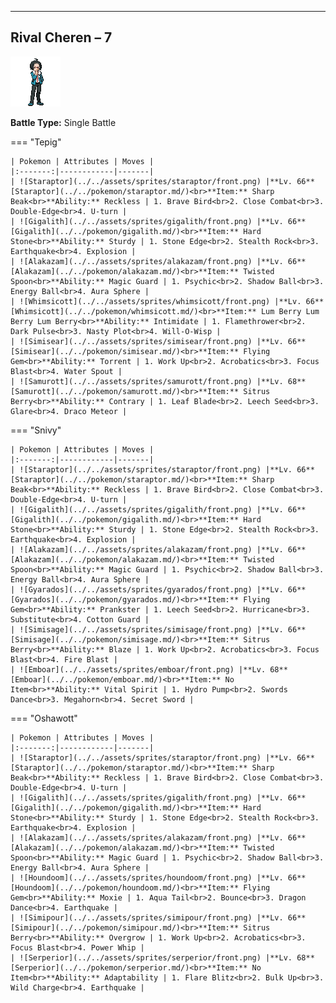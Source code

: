 ---

## Rival Cheren – 7

![Rival Cheren – 7](../../assets/important_trainers/cheren.png)

**Battle Type:** Single Battle

=== "Tepig"

    | Pokemon | Attributes | Moves |
    |:-------:|------------|-------|
    | ![Staraptor](../../assets/sprites/staraptor/front.png) |**Lv. 66** [Staraptor](../../pokemon/staraptor.md/)<br>**Item:** Sharp Beak<br>**Ability:** Reckless | 1. Brave Bird<br>2. Close Combat<br>3. Double-Edge<br>4. U-turn |
    | ![Gigalith](../../assets/sprites/gigalith/front.png) |**Lv. 66** [Gigalith](../../pokemon/gigalith.md/)<br>**Item:** Hard Stone<br>**Ability:** Sturdy | 1. Stone Edge<br>2. Stealth Rock<br>3. Earthquake<br>4. Explosion |
    | ![Alakazam](../../assets/sprites/alakazam/front.png) |**Lv. 66** [Alakazam](../../pokemon/alakazam.md/)<br>**Item:** Twisted Spoon<br>**Ability:** Magic Guard | 1. Psychic<br>2. Shadow Ball<br>3. Energy Ball<br>4. Aura Sphere |
    | ![Whimsicott](../../assets/sprites/whimsicott/front.png) |**Lv. 66** [Whimsicott](../../pokemon/whimsicott.md/)<br>**Item:** Lum Berry Lum Berry Lum Berry<br>**Ability:** Intimidate | 1. Flamethrower<br>2. Dark Pulse<br>3. Nasty Plot<br>4. Will-O-Wisp |
    | ![Simisear](../../assets/sprites/simisear/front.png) |**Lv. 66** [Simisear](../../pokemon/simisear.md/)<br>**Item:** Flying Gem<br>**Ability:** Torrent | 1. Work Up<br>2. Acrobatics<br>3. Focus Blast<br>4. Water Spout |
    | ![Samurott](../../assets/sprites/samurott/front.png) |**Lv. 68** [Samurott](../../pokemon/samurott.md/)<br>**Item:** Sitrus Berry<br>**Ability:** Contrary | 1. Leaf Blade<br>2. Leech Seed<br>3. Glare<br>4. Draco Meteor |
    

=== "Snivy"

    | Pokemon | Attributes | Moves |
    |:-------:|------------|-------|
    | ![Staraptor](../../assets/sprites/staraptor/front.png) |**Lv. 66** [Staraptor](../../pokemon/staraptor.md/)<br>**Item:** Sharp Beak<br>**Ability:** Reckless | 1. Brave Bird<br>2. Close Combat<br>3. Double-Edge<br>4. U-turn |
    | ![Gigalith](../../assets/sprites/gigalith/front.png) |**Lv. 66** [Gigalith](../../pokemon/gigalith.md/)<br>**Item:** Hard Stone<br>**Ability:** Sturdy | 1. Stone Edge<br>2. Stealth Rock<br>3. Earthquake<br>4. Explosion |
    | ![Alakazam](../../assets/sprites/alakazam/front.png) |**Lv. 66** [Alakazam](../../pokemon/alakazam.md/)<br>**Item:** Twisted Spoon<br>**Ability:** Magic Guard | 1. Psychic<br>2. Shadow Ball<br>3. Energy Ball<br>4. Aura Sphere |
    | ![Gyarados](../../assets/sprites/gyarados/front.png) |**Lv. 66** [Gyarados](../../pokemon/gyarados.md/)<br>**Item:** Flying Gem<br>**Ability:** Prankster | 1. Leech Seed<br>2. Hurricane<br>3. Substitute<br>4. Cotton Guard |
    | ![Simisage](../../assets/sprites/simisage/front.png) |**Lv. 66** [Simisage](../../pokemon/simisage.md/)<br>**Item:** Sitrus Berry<br>**Ability:** Blaze | 1. Work Up<br>2. Acrobatics<br>3. Focus Blast<br>4. Fire Blast |
    | ![Emboar](../../assets/sprites/emboar/front.png) |**Lv. 68** [Emboar](../../pokemon/emboar.md/)<br>**Item:** No Item<br>**Ability:** Vital Spirit | 1. Hydro Pump<br>2. Swords Dance<br>3. Megahorn<br>4. Secret Sword |
    

=== "Oshawott"

    | Pokemon | Attributes | Moves |
    |:-------:|------------|-------|
    | ![Staraptor](../../assets/sprites/staraptor/front.png) |**Lv. 66** [Staraptor](../../pokemon/staraptor.md/)<br>**Item:** Sharp Beak<br>**Ability:** Reckless | 1. Brave Bird<br>2. Close Combat<br>3. Double-Edge<br>4. U-turn |
    | ![Gigalith](../../assets/sprites/gigalith/front.png) |**Lv. 66** [Gigalith](../../pokemon/gigalith.md/)<br>**Item:** Hard Stone<br>**Ability:** Sturdy | 1. Stone Edge<br>2. Stealth Rock<br>3. Earthquake<br>4. Explosion |
    | ![Alakazam](../../assets/sprites/alakazam/front.png) |**Lv. 66** [Alakazam](../../pokemon/alakazam.md/)<br>**Item:** Twisted Spoon<br>**Ability:** Magic Guard | 1. Psychic<br>2. Shadow Ball<br>3. Energy Ball<br>4. Aura Sphere |
    | ![Houndoom](../../assets/sprites/houndoom/front.png) |**Lv. 66** [Houndoom](../../pokemon/houndoom.md/)<br>**Item:** Flying Gem<br>**Ability:** Moxie | 1. Aqua Tail<br>2. Bounce<br>3. Dragon Dance<br>4. Earthquake |
    | ![Simipour](../../assets/sprites/simipour/front.png) |**Lv. 66** [Simipour](../../pokemon/simipour.md/)<br>**Item:** Sitrus Berry<br>**Ability:** Overgrow | 1. Work Up<br>2. Acrobatics<br>3. Focus Blast<br>4. Power Whip |
    | ![Serperior](../../assets/sprites/serperior/front.png) |**Lv. 68** [Serperior](../../pokemon/serperior.md/)<br>**Item:** No Item<br>**Ability:** Adaptability | 1. Flare Blitz<br>2. Bulk Up<br>3. Wild Charge<br>4. Earthquake |
    

